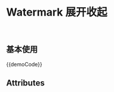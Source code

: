 <script setup> 
import demo from './demo.vue'
import demoCode from './demo.vue?raw';

const datalist = [
  {
    attribute: 'text',
    instructions: '内容',
    type: 'sting',
    option: '-',
    default: '水印文字',
  },
    {
    attribute: 'width',
    instructions: '水印范围宽度',
    type: 'number',
    option: '-',
    default: '200',
  },
    {
    attribute: 'height',
    instructions: '水印范围高度',
    type: 'number',
    option: '-',
    default: '200',
  },
]
</script>

# Watermark 展开收起

<br/>

## 基本使用

<demo/>
<preview>{{demoCode}}</preview>

## Attributes

<Attributes :datalist="datalist"/>
